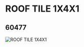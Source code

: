# ROOF TILE 1X4X1
## 60477
![ROOF TILE 1X4X1](https://lc-www-live-s.legocdn.com/media/bricks/5/2/4515359.jpg)